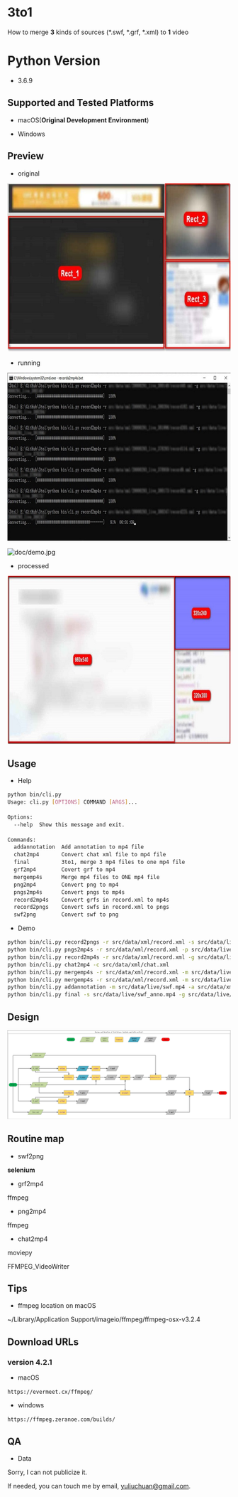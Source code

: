 # 3to1

How to merge **3** kinds of sources (*.swf, *.grf, *.xml) to **1** video

# Python Version

- 3.6.9

## Supported and Tested Platforms

- macOS(**Original Development Environment**)

- Windows

## Preview

- original

![original.jpg](doc/original.jpg)

- running

![doc/running.jpg](doc/running.jpg)

![doc/demo.jpg](doc/demo.jpg)

- processed

![doc/processed.jpg](doc/processed.jpg)

## Usage

- Help

```bash
python bin/cli.py
Usage: cli.py [OPTIONS] COMMAND [ARGS]...

Options:
  --help  Show this message and exit.

Commands:
  addannotation  Add annotation to mp4 file
  chat2mp4       Convert chat xml file to mp4 file
  final          3to1, merge 3 mp4 files to one mp4 file
  grf2mp4        Covert grf to mp4
  mergemp4s      Merge mp4 files to ONE mp4 file
  png2mp4        Convert png to mp4
  pngs2mp4s      Convert pngs to mp4s
  record2mp4s    Convert grfs in record.xml to mp4s
  record2pngs    Convert swfs in record.xml to pngs
  swf2png        Convert swf to png
```

- Demo

```bash
python bin/cli.py record2pngs -r src/data/xml/record.xml -s src/data/live/
python bin/cli.py pngs2mp4s -r src/data/xml/record.xml -p src/data/live/
python bin/cli.py record2mp4s -r src/data/xml/record.xml -g src/data/live/
python bin/cli.py chat2mp4 -c src/data/xml/chat.xml
python bin/cli.py mergemp4s -r src/data/xml/record.xml -m src/data/live/ -o src/data/live/swf.mp4 --source swf
python bin/cli.py mergemp4s -r src/data/xml/record.xml -m src/data/live/ -o src/data/live/grf.mp4 --source grf
python bin/cli.py addannotation -m src/data/live/swf.mp4 -a src/data/xml/anno.xml --resize
python bin/cli.py final -s src/data/live/swf_anno.mp4 -g src/data/live/grf.mp4 -c src/data/xml/chat.mp4 -o src/data/live/final.mp4
```


## Design

![doc/design.jpg](doc/design.jpg)


## Routine map

- swf2png

**selenium**

- grf2mp4

ffmpeg

- png2mp4

ffmpeg

- chat2mp4

moviepy

FFMPEG_VideoWriter

## Tips

- ffmpeg location on macOS

~/Library/Application Support/imageio/ffmpeg/ffmpeg-osx-v3.2.4

## Download URLs

### version 4.2.1

- macOS

`https://evermeet.cx/ffmpeg/`

- windows

`https://ffmpeg.zeranoe.com/builds/`

## QA

- Data

Sorry, I can not publicize it.

If needed, you can touch me by email, yuliuchuan@gmail.com.

